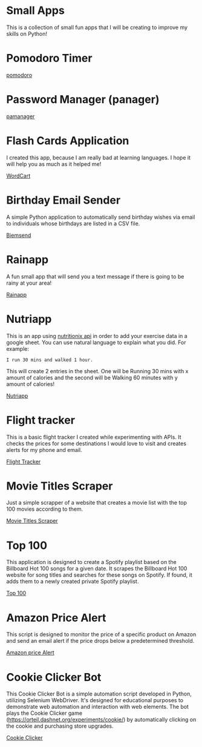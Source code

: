 <h1> Small Apps </h1>

This is a collection of small fun apps that I will be creating to improve my skills on Python!

# Pomodoro Timer 
[pomodoro](/pomodoro/Readme.md)

# Password Manager (panager)

[pamanager](/panager/Readme.md)

# Flash Cards Application 

I created this app, because I am really bad at learning languages. I hope it will help you as much as it helped me!

[WordCart](/wordcard/README.MD)

# Birthday Email Sender

A simple Python application to automatically send birthday wishes via email to individuals whose birthdays are listed in a CSV file.

[Biemsend](/birthday_app/README.MD)


# Rainapp

A fun small app that will send you a text message if there is going to be rainy at your area!

[Rainapp](/rainapp/README.MD)

# Nutriapp

This is an app using [nutritionix api](https://www.nutritionix.com/business/api) in order to add your exercise data in a google sheet. You can use natural language to explain what you did.
For example:

`I run 30 mins and walked 1 hour.`

This will create 2 entries in the sheet. One will be Running 30 mins with x amount of calories and the second will be Walking 60 minutes with y amount of calories!

[Nutriapp](/nutriapp/README.MD)

# Flight tracker

This is a basic flight tracker I created while experimenting with APIs. It checks the prices for some destinations I would love to visit and creates alerts for my phone and email.

[Flight Tracker](/flight_tracker/readme.md)

# Movie Titles Scraper

Just a simple scrapper of a website that creates a movie list with the top 100 movies according to them.

[Movie Titles Scraper](/movies_scrapper/readme.md)

# Top 100

This application is designed to create a Spotify playlist based on the Billboard Hot 100 songs for a given date. It scrapes the Billboard Hot 100 website for song titles and searches for these songs on Spotify. If found, it adds them to a newly created private Spotify playlist.

[Top 100](/spotify_top_100/top_100.py)


# Amazon Price Alert

This script is designed to monitor the price of a specific product on Amazon and send an email alert if the price drops below a predetermined threshold.

[Amazon price Alert](/price_checker/readme.md)

# Cookie Clicker Bot

This Cookie Clicker Bot is a simple automation script developed in Python, utilizing Selenium WebDriver. It's designed for educational purposes to demonstrate web automation and interaction with web elements. The bot plays the Cookie Clicker game (https://orteil.dashnet.org/experiments/cookie/) by automatically clicking on the cookie and purchasing store upgrades.

[Cookie Clicker](/cookie_clicker/readme.md)
